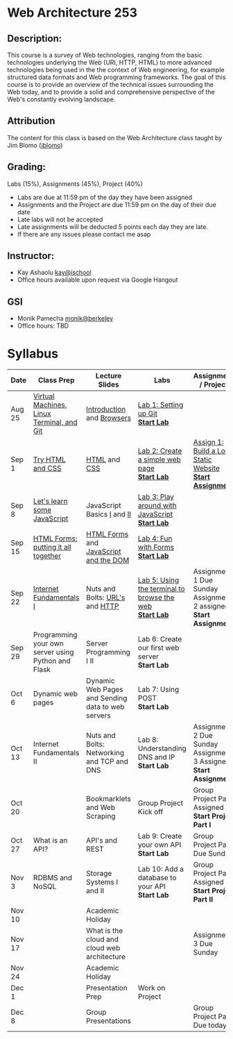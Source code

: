 # Web Architecture 253

## Description: 
This course is a survey of Web technologies, ranging from the basic technologies underlying the Web (URI, HTTP, HTML) to more advanced technologies being used in the the context of Web engineering, for example structured data formats and Web programming frameworks. The goal of this course is to provide an overview of the technical issues surrounding the Web today, and to provide a solid and comprehensive perspective of the Web's constantly evolving landscape.

## Attribution
The content for this class is based on the Web Architecture class taught by Jim Blomo ([jblomo](https://github.com/jblomo))

## Grading:
Labs (15%), Assignments (45%), Project (40%)
 - Labs are due at 11:59 pm of the day they have been assigned
 - Assignments and the Project are due 11:59 pm on the day of their due date
 - Late labs will not be accepted
 - Late assignments will be deducted 5 points each day they are late.
 - If there are any issues please contact me asap

## Instructor:
 - Kay Ashaolu <kay@ischool>
 - Office hours available upon request via Google Hangout
  
## GSI
 - Monik Pamecha <monik@berkeley>
 - Office hours: TBD

# Syllabus

|  Date |  Class Prep | Lecture Slides | Labs | Assignments / Projects |
|---|---|---|---|---|
| Aug 25 | [Virtual Machines, Linux Terminal, and Git](https://kayashaolu.github.io/webarch/html/Class%20Prep%201%20-%20Virtual%20Machines,%20Linux%20Terminal,%20and%20Git.html) | [Introduction](https://kayashaolu.github.io/webarch/html/Lecture%201%20-%20Introduction.html) and [Browsers](https://kayashaolu.github.io/webarch/html/Lecture%202%20-%20What%20is%20a%20web%20browser.html) | [Lab 1: Setting up Git](https://github.com/kayashaolu/webarch-lab-1)<br />**[Start Lab](https://bcourses.berkeley.edu/courses/1465770/assignments/7825536)** | | 
| Sep 1 | [Try HTML and CSS](https://kayashaolu.github.io/webarch/html/Class%20Prep%202%20-%20Try%20HTML%20and%20CSS.html) | [HTML](https://kayashaolu.github.io/webarch/html/Lecture%203%20-%20HTML.html) and [CSS](https://kayashaolu.github.io/webarch/html/Lecture%204%20-%20CSS.html) | [Lab 2: Create a simple web page](https://github.com/kayashaolu/webarch-lab-2)<br />**[Start Lab](https://bcourses.berkeley.edu/courses/1465770/assignments/7827990)** | [Assign 1: Build a Local Static Website](https://github.com/kayashaolu/webarch-assign-1)<br />**[Start Assignment](https://bcourses.berkeley.edu/courses/1465770/assignments/7828217)** |
| Sep 8 | [Let's learn some JavaScript](https://kayashaolu.github.io/webarch/html/Class%20Prep%203%20-%20Let's%20learn%20some%20JavaScript.html) | JavaScript Basics [I](https://kayashaolu.github.io/webarch/html/Lecture%205%20-%20JavaScript%20Basics%20I.html) and [II](https://kayashaolu.github.io/webarch/html/Lecture%206%20-%20JavaScript%20Basics%20II.html) | [Lab 3: Play around with JavaScript](https://github.com/kayashaolu/webarch-lab-3)<br />**[Start Lab](https://bcourses.berkeley.edu/courses/1465770/assignments/7830045)** | |
| Sep 15 | [HTML Forms: putting it all together](https://kayashaolu.github.io/webarch/html/Class%20Prep%204%20-%20HTML%20Forms:%20putting%20it%20all%20together.html) | [HTML Forms](https://kayashaolu.github.io/webarch/html/Lecture%207%20-%20HTML%20Forms.html) and [JavaScript and the DOM](https://kayashaolu.github.io/webarch/html/Lecture%208%20-%20JavaScript%20and%20the%20DOM.html) | [Lab 4: Fun with Forms](https://github.com/kayashaolu/webarch-lab-4)<br />**[Start Lab](https://bcourses.berkeley.edu/courses/1465770/assignments/7832060)** | |
| Sep 22 | [Internet Fundamentals I](https://kayashaolu.github.io/webarch/html/Class%20Prep%205%20-%20Internet%20Fundamentals%20I.html) | Nuts and Bolts: [URL's](https://kayashaolu.github.io/webarch/html/Lecture%209%20-%20Nuts%20and%20Bolts:%20URL's.html) and [HTTP](https://kayashaolu.github.io/webarch/html/Lecture%2010%20-%20Nuts%20and%20Bolts:%20HTTP.html) | [Lab 5: Using the terminal to browse the web](https://github.com/kayashaolu/webarch-lab-5)<br />[**Start Lab**](https://bcourses.berkeley.edu/courses/1465770/assignments/7834038) | Assignment 1 Due Sunday<br />Assignment 2 assigned<br />**Start Assignment**  |
| Sep 29 | Programming your own server using Python and Flask  | Server Programming I II | Lab 6: Create our first web server<br />**Start Lab** | |
| Oct 6 | Dynamic web pages | Dynamic Web Pages and Sending data to web servers | Lab 7: Using POST<br />**Start Lab** | |
| Oct 13 | Internet Fundamentals II | Nuts and Bolts: Networking and TCP and DNS | Lab 8: Understanding DNS and IP<br />**Start Lab**  | Assignment 2 Due Sunday<br />Assignment 3 Assigned<br />**Start Assignment** |
| Oct 20 | | Bookmarklets and Web Scraping | Group Project Kick off | Group Project Part 1 Assigned<br />**Start Project Part I**  |
| Oct 27 | What is an API?  | API's and REST | Lab 9: Create your own API<br/>**Start Lab**  |  Group Project Part 1 Due Sunday |
| Nov 3 | RDBMS and NoSQL | Storage Systems I and II | Lab 10: Add a database to your API<br />**Start Lab** | Group Project Part 2 Assigned <br />**Start Project Part II** |
| Nov 10 |  |  Academic Holiday | | |
| Nov 17 | | What is the cloud and cloud web architecture |  | Assignment 3 Due Sunday |
| Nov 24 | | Academic Holiday | | |
| Dec 1 | | Presentation Prep | Work on Project | |
| Dec 8 | | Group Presentations | | Group Project Part 2 Due today |


